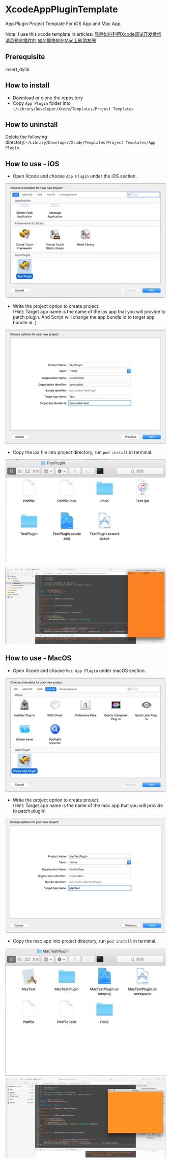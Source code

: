 # XcodeAppPluginTemplate
App Plugin Project Template For iOS App and Mac App.

Note: I use this xcode template in articles: [我是如何利用Xcode调试开发微信消息预览插件的](http://alayshchen.github.io/2016/02/26/我是如何利用Xcode调试开发微信消息预览插件的/) [如何愉快地在Mac上刷朋友圈](http://alayshchen.github.io/2017/03/07/如何愉快地在Mac上刷朋友圈/)

## Prerequisite
insert_dylib

## How to install

* Download or clone the repository  
* Copy `App Plugin` folder into `~/Library/Developer/Xcode/Templates/Project Templates`

## How to uninstall

Delete the following directory:`~/Library/Developer/Xcode/Templates/Project Templates/App Plugin`

## How to use - iOS

* Open Xcode and choose `App Plugin` under the iOS section.

![](./Screenshots/0.png)

* Write the project option to create project.   
(Hint: Target app name is the name of the ios app that you will provide to patch plugin. And Script will change the app bundle id to target app bundle id. )

![](./Screenshots/2.png)

* Copy the ipa file into project directory, run `pod install` in terminal.

![](./Screenshots/4.png)

![](./Screenshots/6.png)  

## How to use - MacOS

* Open Xcode and choose `Mac App Plugin` under macOS section.

![](./Screenshots/1.png)

* Write the project option to create project.  
(Hint: Target app name is the name of the mac app that you will provide to patch plugin)

![](./Screenshots/3.png)

* Copy the mac app into project directory, run `pod install` in terminal.

![](./Screenshots/5.png)
![](./Screenshots/7.png)